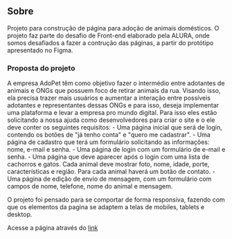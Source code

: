 ## Sobre

Projeto para construção de página para adoção de animais domésticos. O projeto faz parte do desafio de Front-end elaborado pela ALURA, onde somos desafiados a fazer a contrução das páginas, a partir do protótipo apresentado no Figma.

### Proposta do projeto

A empresa AdoPet têm como objetivo fazer o intermédio entre adotantes de animais e ONGs que possuem foco de retirar animais da rua. Visando isso, ela precisa trazer mais usuários e aumentar a interação entre possíveis adotantes e representantes dessas ONGs e para isso, deseja implementar uma plataforma e levar a empresa pro mundo digital.  Para isso eles estão solicitando a nossa ajuda como desenvolvedores para criar o site e o ele deve conter os seguintes requisitos: - Uma página inicial que será de login, contendo os botões de "já tenho conta" e "quero me cadastrar". - Uma página de cadastro que terá um formulário solicitando as informações: nome, e-mail e senha. - Uma página de login com um formulário de e-mail e senha. - Uma página que deve aparecer após o login com uma lista de cachorros e gatos. Cada animal deve mostrar foto, nome, idade, porte, características e região. Para cada animal haverá um botão de contato. - Uma página de edição de envio de mensagem, com um formulário com campos de nome, telefone, nome do animal e mensagem.

O projeto foi pensado para se comportar de forma responsiva, fazendo com que os elementos da pagina se adaptem a telas de mobiles, tablets e desktop.

Acesse a página através do [link](https://adopet-mmoraisjr.vercel.app/)
